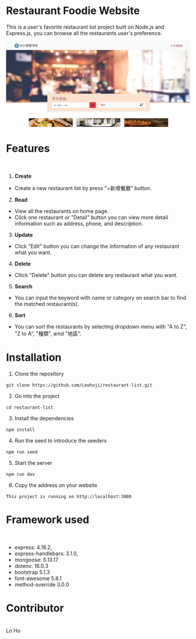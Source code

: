 # Restaurant Foodie Website
This is a user's favorite restaurant list project built on Node.js and Express.js, you can browse all the restaurants user's preference.

![image](https://github.com/Leohoji/restaurant-list/blob/main/pictures/%E9%A4%90%E5%BB%B3%E6%B8%85%E5%96%AE-refactor.jpg)

# Features
<br>

1. **Create**
* Create a new restaurant list by press "+新增餐廳" button.

2. **Read**
* View all the restaurants on home page.
* Click one restaurant or "Detail" button you can view more detail information such as address, phone, and description.

3. **Update**
* Click "Edit" button you can change the information of any restaurant what you want.

4. **Delete**
* Cllick "Delete" button you can delete any restaurant what you want.

5. **Search**
* You can input the keyword with name or category on search bar to find the matched restaurant(s).

6. **Sort**
* You can sort the restaurants by selecting dropdown menu with "A to Z", "Z to A", "種類", amd "地區".

# Installation

1. Clone the repository
```
git clone https://github.com/Leohoji/restaurant-list.git
```

2. Go into the project
```
cd restaurant-list
```

3. Install the dependencies
```
npm install
```

4. Run the seed to introduce the seeders
```
npm run seed
```

5. Start the server
```
npm run dev
```

6. Copy the address on your website
```
This project is running on http://localhost:3000
```

# Framework used
<br>

* express: 4.18.2,
* express-handlebars: 3.1.0,
* mongoose: 5.13.17
* dotenv: 16.0.3
* bootstrap 5.1.3
* font-awesome 5.8.1
* method-override 3.0.0

# Contributor
<br>
Lo Ho
